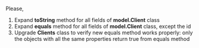 Please,

1. Expand **toString** method for all fields of **model.Client** class
2. Expand **equals** method for all fields of **model.Client** class, except the id
3. Upgrade **Clients** class to verify new equals method works properly: only the objects with all the same properties return true from equals method